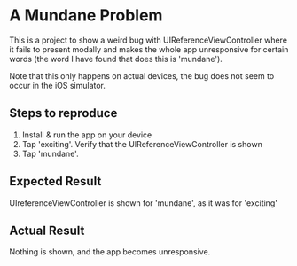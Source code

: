 # A Mundane Problem

This is a project to show a weird bug with UIReferenceViewController where it fails to present modally and makes the whole app unresponsive for certain words (the word I have found that does this is 'mundane').

Note that this only happens on actual devices, the bug does not seem to occur in the iOS simulator.

## Steps to reproduce
1. Install & run the app on your device
2. Tap 'exciting'. Verify that the UIReferenceViewController is shown
3. Tap 'mundane'. 

## Expected Result
UIreferenceViewController is shown for 'mundane', as it was for 'exciting'

## Actual Result
Nothing is shown, and the app becomes unresponsive.